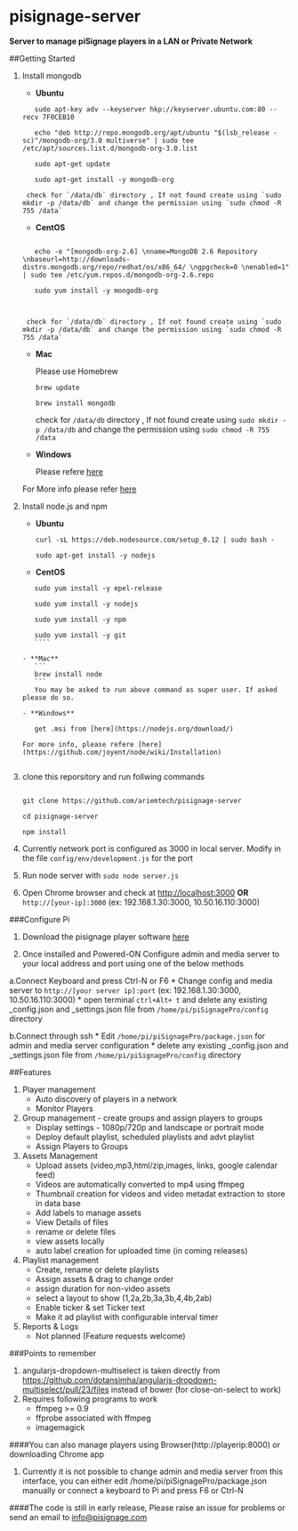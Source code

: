 # pisignage-server
**Server to manage piSignage players in a LAN or Private Network**

##Getting Started
1. Install mongodb
     - **Ubuntu**
     
     ```
        sudo apt-key adv --keyserver hkp://keyserver.ubuntu.com:80 --recv 7F0CEB10
        
        echo "deb http://repo.mongodb.org/apt/ubuntu "$(lsb_release -sc)"/mongodb-org/3.0 multiverse" | sudo tee /etc/apt/sources.list.d/mongodb-org-3.0.list
        
        sudo apt-get update
        
        sudo apt-get install -y mongodb-org
     ```
        check for `/data/db` directory , If not found create using `sudo mkdir -p /data/db` and change the permission using `sudo chmod -R 755 /data`
     
     - **CentOS**
     
     ```
        
        echo -e "[mongodb-org-2.6] \nname=MongoDB 2.6 Repository \nbaseurl=http://downloads-distro.mongodb.org/repo/redhat/os/x86_64/ \ngpgcheck=0 \nenabled=1" | sudo tee /etc/yum.repos.d/mongodb-org-2.6.repo 
        
        sudo yum install -y mongodb-org
       
        
     ```
        check for `/data/db` directory , If not found create using `sudo mkdir -p /data/db` and change the permission using `sudo chmod -R 755 /data`
     
     - **Mac**
        
        Please use Homebrew
        ```
        brew update
        
        brew install mongodb
        ```
        check for `/data/db` directory , If not found create using `sudo mkdir -p /data/db` and change the permission using `sudo chmod -R 755 /data`
            
     - **Windows**
     
        Please refere [here](http://docs.mongodb.org/manual/tutorial/install-mongodb-on-windows/#install-mongodb-on-windows)
        
     For More info please refer [here](http://docs.mongodb.org/manual/installation/)
        
2. Install node.js and npm
     - **Ubuntu**
        ```
        curl -sL https://deb.nodesource.com/setup_0.12 | sudo bash -
        
        sudo apt-get install -y nodejs
        ```
        
     - **CentOS**
          
     ```
        sudo yum install -y epel-release
                
        sudo yum install -y nodejs
        
        sudo yum install -y npm
        
        sudo yum install -y git
        ````
        
     - **Mac**
        ```
        brew install node
        ```
        You may be asked to run above command as super user. If asked please do so.
        
     - **Windows**
        
        get .msi from [here](https://nodejs.org/download/)
        
    For more info, please refere [here](https://github.com/joyent/node/wiki/Installation)
        
3. clone this reporsitory and run follwing commands
    ```
    
    git clone https://github.com/ariemtech/pisignage-server 
    
    cd pisignage-server
    
    npm install
    ```
4. Currently network port is configured as 3000 in local server. Modify in the file `config/env/development.js` for the port
5. Run node server with `sudo node server.js`
6. Open Chrome browser and check at [http://localhost:3000](http://localhost:3000) **OR** `http://[your-ip]:3000` (ex: 192.168.1.30:3000, 10.50.16.110:3000)


###Configure Pi
1. Download the pisignage player software [here](https://github.com/ariemtech/piSignage#method-1-download-image-and-prepare-the-sd-card)

2. Once installed and Powered-ON Configure admin and media server to your local address and port using one of the below methods
  
  a.Connect Keyboard and press Ctrl-N or F6
    * Change config and media server to `http://[your server ip]:port` (ex: 192.168.1.30:3000, 10.50.16.110:3000) 
    * open terminal `ctrl+Alt+ t` and delete any existing _config.json and _settings.json file from `/home/pi/piSignagePro/config` directory
        
  b.Connect through ssh
    * Edit `/home/pi/piSignagePro/package.json` for admin and media server configuration
    * delete any existing _config.json and _settings.json file from `/home/pi/piSignagePro/config` directory

##Features
1. Player management
    - Auto discovery of players in a network
    - Monitor Players
2. Group management - create groups and assign players to groups
    - Display settings - 1080p/720p and landscape or portrait mode
    - Deploy default playlist, scheduled playlists and advt playlist
    - Assign Players to Groups
3. Assets Management
    - Upload assets (video,mp3,html/zip,images, links, google calendar feed)
    - Videos are automatically converted to mp4 using ffmpeg
    - Thumbnail creation for videos and video metadat extraction to store in data base
    - Add labels to manage assets
    - View Details of files
    - rename or delete files
    - view assets locally 
    - auto label creation for uploaded time (in coming releases)
4. Playlist management
    - Create, rename or delete playlists
    - Assign assets & drag to change order
    - assign duration for non-video assets
    - select a layout to show (1,2a,2b,3a,3b,4,4b,2ab)
    - Enable ticker & set Ticker text
    - Make it ad playlist with configurable interval timer
5. Reports & Logs
    - Not planned (Feature requests welcome)

###Points to remember
1. angularjs-dropdown-multiselect is taken directly from 
    https://github.com/dotansimha/angularjs-dropdown-multiselect/pull/23/files instead of bower (for close-on-select to work)
2. Requires following programs to work
    - ffmpeg >= 0.9
    - ffprobe associated with ffmpeg
    - imagemagick


####You can also manage players using Browser(http://playerip:8000) or downloading Chrome app
1. Currently it is not possible to change admin and media server from this interface, 
    you can either edit /home/pi/piSignagePro/package.json manually or connect a keyboard to Pi and press F6 or Ctrl-N
    
####The code is still in early release, Please raise an issue for problems or send an email to info@pisignage.com
